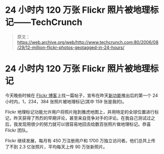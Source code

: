 # 24 小时内 120 万张 Flickr 照片被地理标记——TechCrunch

> 原文：<https://web.archive.org/web/http://www.techcrunch.com:80/2006/08/29/12-million-flickr-photos-geotagged-in-24-hours/>

# 24 小时内 120 万张 Flickr 照片被地理标记

 [](https://web.archive.org/web/20220818082301/http://flickr.com/) 今天晚些时候在 [Flickr 博客](https://web.archive.org/web/20220818082301/http://blog.flickr.com/)上找一篇帖子，宣布在昨天[新功能](https://web.archive.org/web/20220818082301/http://www.beta.techcrunch.com/2006/08/28/flickr-to-launch-geo-tagging-today/)推出后的第一个 24 小时内，1，234，384 张照片被地理标记(其中 159 张是我的)。

Flickr 地理标记功能允许用户将照片拖到雅虎地图上，并用特定的全球位置进行标记，昨天获得了热烈的早期评论，甚至来自竞争对手的评论。在我自己测试过之后，我发现用很少的努力就可以很容易地回去给数百张照片做地理标记。恭喜 Flickr 团队。

Flickr 继续发展，每月有 450 万注册用户和 1700 万独立访问者。他们总共上传了不到 2.3 亿张照片，平均每天上传 90 万张新照片。